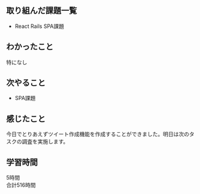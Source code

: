 ## 取り組んだ課題一覧
- React Rails SPA課題

## わかったこと
特になし

## 次やること
- SPA課題

## 感じたこと
今日でとりあえずツイート作成機能を作成することができました。明日は次のタスクの調査を実施します。

## 学習時間
5時間<br />
合計516時間